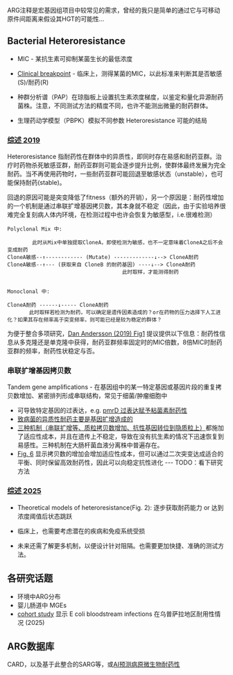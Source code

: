 


ARG注释是宏基因组项目中较常见的需求，曾经的我只是简单的通过它与可移动原件间距离来假设其HGT的可能性...


## Bacterial Heteroresistance

* MIC - 某抗生素可抑制某菌生长的最低浓度
* [Clinical breakpoint](https://www.eucast.org/clinical_breakpoints) - 临床上，测得某菌的MIC，以此标准来判断其是否敏感(S)/耐药(R)

* 种群分析谱（PAP）在琼脂板上设置抗生素浓度梯度，以鉴定和量化异源耐药菌株。注意，不同测试方法的精度不同，也许不能测出微量的耐药群体。
* 生理药动学模型（PBPK）模拟不同参数 Heteroresistance 可能的结局

### [综述 2019](https://doi.org/10.1038/s41579-019-0218-1)

Heteroresistance 指耐药性在群体中的异质性，即同时存在易感和耐药亚群。治疗时药物杀死敏感亚群，耐药亚群则可能会逐步提升比例，使群体最终发展为完全耐药。当不再使用药物时，一些耐药亚群可能回退至敏感状态（unstable），也可能保持耐药(stable)。

回退的原因可能是突变降低了fitness（额外的开销），另一个原因是：耐药性增加的一个机制是通过串联扩增基因拷贝数，其本身就不稳定（因此，由于实验培养很难完全复刻病人体内环境，在检测过程中也许会恢复为敏感型，i.e.很难检测）


```
Polyclonal Mix 中: 

        此时从Mix中单独提取CloneA，即使检测为敏感，也不一定意味着CloneA之后不会变成耐药
CloneA敏感--↑------------ (Mutate) -------------↓--> CloneA耐药
CloneA敏感--↑--- (获取来自 CloneB 的耐药基因) ----↓--> CloneA耐药     
                                     此时取样，才能测得耐药


Monoclonal 中:

CloneA耐药 ------↓----- CloneA耐药
       此时取样若检测为耐药，可以确定是遗传因素造成的？or在药物的压力选择下人工进化？如果其存在频率高于突变频率，则可能已经是较为稳定的群体？
```


为便于整合多项研究，[Dan Andersson (2019) Fig1](https://doi.org/10.1038/s41579-019-0218-1) 提议提供以下信息：耐药性信息从多克隆还是单克隆中获得，耐药亚群频率固定时的MIC倍数，8倍MIC时耐药亚群的频率，耐药性状稳定与否。


### 串联扩增基因拷贝数


Tandem gene amplifications - 在基因组中的某一特定基因或基因片段的重复拷贝数增加、紧密排列形成串联结构，常见于细菌/肿瘤细胞中

* 可导致特定基因的过表达，e.g. [pmrD 过表达赋予粘菌素耐药性](https://onlinelibrary.wiley.com/doi/10.1111/mmi.13459)
* [致病菌的异质性耐药主要是基因扩增造成的](https://mp.weixin.qq.com/s/1YxWXZH9UK0NWHFpIMh0sw)
* [三种机制（串联扩增等、质粒拷贝数增加、抗性基因转位到隐质粒上）](https://www.nature.com/articles/s41467-024-48233-0)都施加了适应性成本，并且在遗传上不稳定，导致在没有抗生素的情况下迅速恢复到易感性。三种机制在大肠杆菌血液分离株中普遍存在。
* [Fig. 6](https://www.nature.com/articles/s41467-024-46571-7) 显示拷贝数的增加会增加适应性成本，但可以通过二次突变达成适合的平衡、同时保留高效耐药性，因此可以向稳定抗性进化 --- TODO：看下研究方法



### [综述 2025](https://www.nature.com/articles/s44259-025-00076-5)

* Theoretical models of heteroresistance(Fig. 2): 逐步获取耐药能力 or 达到浓度阈值后状态跳跃 

* 临床上，也需要考虑潜在的疾病和免疫系统受损

* 未来还需了解更多机制，以便设计针对阻隔。也需要更加快捷、准确的测试方法。



## 各研究话题

* 环境中ARG分布
* 婴儿肠道中 MGEs 
* [cohort study](https://pmc.ncbi.nlm.nih.gov/articles/PMC12004506/) 显示 E coli bloodstream infections 在乌普萨拉地区耐用性情况 (2025)


## ARG数据库

CARD，以及基于此整合的SARG等，或[AI预测病原微生物耐药性](https://www.frontiersin.org/journals/cellular-and-infection-microbiology/articles/10.3389/fcimb.2024.1482186/full)


